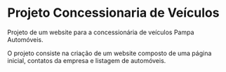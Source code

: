 # Projeto Concessionaria de Veículos

Projeto de um website para a concessionária de veículos Pampa Automóveis.

O projeto consiste na criação de um website composto de uma página inicial, contatos da empresa e listagem de automóveis.